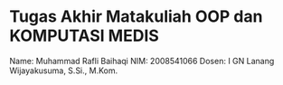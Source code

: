 # Tugas Akhir Matakuliah OOP dan KOMPUTASI MEDIS
Name: Muhammad Rafli Baihaqi
NIM: 2008541066
Dosen: I GN Lanang Wijayakusuma, S.Si., M.Kom.